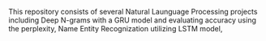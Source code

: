 This repository consists of several Natural Launguage Processing projects including Deep N-grams with a GRU model and evaluating accuracy using the perplexity, Name Entity Recognization utilizing LSTM model,  
